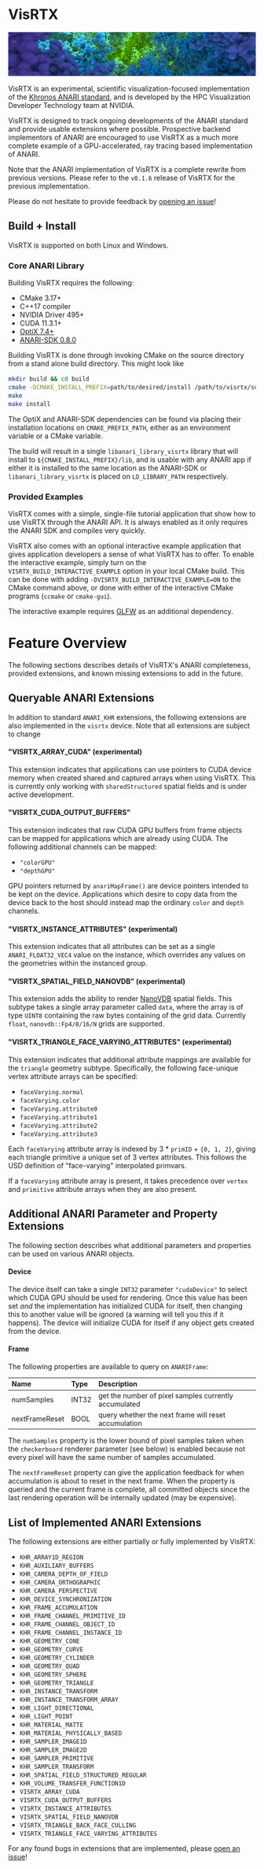# VisRTX

![VisRTX Teaser](teaser.png)

VisRTX is an experimental, scientific visualization-focused implementation of
the [Khronos ANARI standard](https://www.khronos.org/anari), and is developed by
the HPC Visualization Developer Technology team at NVIDIA.

VisRTX is designed to track ongoing developments of the ANARI standard and
provide usable extensions where possible. Prospective backend implementors of
ANARI are encouraged to use VisRTX as a much more complete example of a
GPU-accelerated, ray tracing based implementation of ANARI.

Note that the ANARI implementation of VisRTX is a complete rewrite from previous
versions. Please refer to the `v0.1.6` release of VisRTX for the previous
implementation.

Please do not hesitate to provide feedback by [opening an
issue](https://github.com/NVIDIA/VisRTX/issues/new)!

## Build + Install

VisRTX is supported on both Linux and Windows.

### Core ANARI Library

Building VisRTX requires the following:

- CMake 3.17+
- C++17 compiler
- NVIDIA Driver 495+
- CUDA 11.3.1+
- [OptiX 7.4+](https://developer.nvidia.com/rtx/ray-tracing/optix)
- [ANARI-SDK 0.8.0](https://github.com/KhronosGroup/ANARI-SDK)

Building VisRTX is done through invoking CMake on the source directory from a
stand alone build directory. This might look like

```bash
mkdir build && cd build
cmake -DCMAKE_INSTALL_PREFIX=path/to/desired/install /path/to/visrtx/source
make
make install
```

The OptiX and ANARI-SDK dependencies can be found via placing their installation
locations on `CMAKE_PREFIX_PATH`, either as an environment variable or a CMake
variable.

The build will result in a single `libanari_library_visrtx` library that will
install to `${CMAKE_INSTALL_PREFIX}/lib`, and is usable with any ANARI app if
either it is installed to the same location as the ANARI-SDK or
`libanari_library_visrtx` is placed on `LD_LIBRARY_PATH` respectively.

### Provided Examples

VisRTX comes with a simple, single-file tutorial application that show how to
use VisRTX through the ANARI API. It is always enabled as it only requires the
ANARI SDK and compiles very quickly.

VisRTX also comes with an optional interactive example application that gives
application developers a sense of what VisRTX has to offer. To enable the
interactive example, simply turn on the `VISRTX_BUILD_INTERACTIVE_EXAMPLE`
option in your local CMake build.  This can be done with adding
`-DVISRTX_BUILD_INTERACTIVE_EXAMPLE=ON` to the CMake command above, or done with
either of the interactive CMake programs (`ccmake` or `cmake-gui`).

The interactive example requires [GLFW](https://www.glfw.org/) as an additional
dependency.

# Feature Overview

The following sections describes details of VisRTX's ANARI completeness,
provided extensions, and known missing extensions to add in the future.

## Queryable ANARI Extensions

In addition to standard `ANARI_KHR` extensions, the following extensions are
also implemented in the `visrtx` device. Note that all extensions are subject to
change

#### "VISRTX_ARRAY_CUDA" (experimental)

This extension indicates that applications can use pointers to CUDA device
memory when created shared and captured arrays when using VisRTX. This is
currently only working with `sharedStructured` spatial fields and is under
active development.

#### "VISRTX_CUDA_OUTPUT_BUFFERS"

This extension indicates that raw CUDA GPU buffers from frame objects can be
mapped for applications which are already using CUDA. The following additional
channels can be mapped:

- `"colorGPU"`
- `"depthGPU"`

GPU pointers returned by `anariMapFrame()` are device pointers intended to be
kept on the device. Applications which desire to copy data from the device back
to the host should instead map the ordinary `color` and `depth` channels.

#### "VISRTX_INSTANCE_ATTRIBUTES" (experimental)

This extension indicates that all attributes can be set as a single
`ANARI_FLOAT32_VEC4` value on the instance, which overrides any values on the
geometries within the instanced group.

#### "VISRTX_SPATIAL_FIELD_NANOVDB" (experimental)

This extension adds the ability to render
[NanoVDB](https://developer.nvidia.com/nanovdb) spatial fields. This subtype
takes a single array parameter called `data`, where the array is of type `UINT8`
containing the raw bytes containing of the grid data. Currently `float`,
`nanovdb::Fp4/8/16/N` grids are supported.

#### "VISRTX_TRIANGLE_FACE_VARYING_ATTRIBUTES" (experimental)

This extension indicates that additional attribute mappings are available for
the `triangle` geometry subtype. Specifically, the following face-unique vertex
attribute arrays can be specified:

- `faceVarying.normal`
- `faceVarying.color`
- `faceVarying.attribute0`
- `faceVarying.attribute1`
- `faceVarying.attribute2`
- `faceVarying.attribute3`

Each `faceVarying` attribute array is indexed by 3 * `primID` + `{0, 1, 2}`,
giving each triangle primitive a unique set of 3 vertex attributes. This follows
the USD definition of "face-varying" interpolated primvars.

If a `faceVarying` attribute array is present, it takes precedence over `vertex`
and `primitive` attribute arrays when they are also present.

## Additional ANARI Parameter and Property Extensions

The following section describes what additional parameters and properties can be
used on various ANARI objects.

#### Device

The device itself can take a single `INT32` parameter `"cudaDevice"` to select
which CUDA GPU should be used for rendering. Once this value has been set _and_
the implementation has initialized CUDA for itself, then changing this to
another value will be ignored (a warning will tell you this if it happens). The
device will initialize CUDA for itself if any object gets created from the
device.

#### Frame

The following properties are available to query on `ANARIFrame`:

| Name           | Type  | Description                                           |
|:---------------|:------|:------------------------------------------------------|
| numSamples     | INT32 | get the number of pixel samples currently accumulated |
| nextFrameReset | BOOL  | query whether the next frame will reset accumulation  |

The `numSamples` property is the lower bound of pixel samples taken when the
`checkerboard` renderer parameter (see below) is enabled because not every pixel
will have the same number of samples accumulated.

The `nextFrameReset` property can give the application feedback for when
accumulation is about to reset in the next frame. When the property is queried
and the current frame is complete, all committed objects since the last
rendering operation will be internally updated (may be expensive).

## List of Implemented ANARI Extensions

The following extensions are either partially or fully implemented by VisRTX:

- `KHR_ARRAY1D_REGION`
- `KHR_AUXILIARY_BUFFERS`
- `KHR_CAMERA_DEPTH_OF_FIELD`
- `KHR_CAMERA_ORTHOGRAPHIC`
- `KHR_CAMERA_PERSPECTIVE`
- `KHR_DEVICE_SYNCHRONIZATION`
- `KHR_FRAME_ACCUMULATION`
- `KHR_FRAME_CHANNEL_PRIMITIVE_ID`
- `KHR_FRAME_CHANNEL_OBJECT_ID`
- `KHR_FRAME_CHANNEL_INSTANCE_ID`
- `KHR_GEOMETRY_CONE`
- `KHR_GEOMETRY_CURVE`
- `KHR_GEOMETRY_CYLINDER`
- `KHR_GEOMETRY_QUAD`
- `KHR_GEOMETRY_SPHERE`
- `KHR_GEOMETRY_TRIANGLE`
- `KHR_INSTANCE_TRANSFORM`
- `KHR_INSTANCE_TRANSFORM_ARRAY`
- `KHR_LIGHT_DIRECTIONAL`
- `KHR_LIGHT_POINT`
- `KHR_MATERIAL_MATTE`
- `KHR_MATERIAL_PHYSICALLY_BASED`
- `KHR_SAMPLER_IMAGE1D`
- `KHR_SAMPLER_IMAGE2D`
- `KHR_SAMPLER_PRIMITIVE`
- `KHR_SAMPLER_TRANSFORM`
- `KHR_SPATIAL_FIELD_STRUCTURED_REGULAR`
- `KHR_VOLUME_TRANSFER_FUNCTION1D`
- `VISRTX_ARRAY_CUDA`
- `VISRTX_CUDA_OUTPUT_BUFFERS`
- `VISRTX_INSTANCE_ATTRIBUTES`
- `VISRTX_SPATIAL_FIELD_NANOVDB`
- `VISRTX_TRIANGLE_BACK_FACE_CULLING`
- `VISRTX_TRIANGLE_FACE_VARYING_ATTRIBUTES`

For any found bugs in extensions that are implemented, please [open an
issue](https://github.com/NVIDIA/VisRTX/issues/new)!

